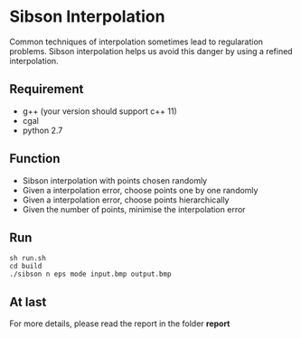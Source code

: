 # Sibson Interpolation

Common techniques of interpolation sometimes lead to regularation problems. Sibson interpolation helps us avoid this danger by using a refined interpolation.

## Requirement

* g++ (your version should support c++ 11)
* cgal
* python 2.7

## Function

* Sibson interpolation with points chosen randomly
* Given a interpolation error, choose points one by one randomly
* Given a interpolation error, choose points hierarchically
* Given the number of points, minimise the interpolation error

## Run

```
sh run.sh
cd build
./sibson n eps mode input.bmp output.bmp
```

## At last

For more details, please read the report in the folder **report**
